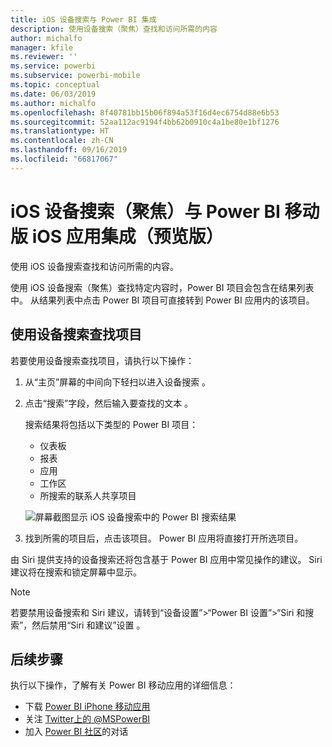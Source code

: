 ```yaml
---
title: iOS 设备搜索与 Power BI 集成
description: 使用设备搜索（聚焦）查找和访问所需的内容
author: michalfo
manager: kfile
ms.reviewer: ''
ms.service: powerbi
ms.subservice: powerbi-mobile
ms.topic: conceptual
ms.date: 06/03/2019
ms.author: michalfo
ms.openlocfilehash: 8f40781bb15b06f894a53f16d4ec6754d88e6b53
ms.sourcegitcommit: 52aa112ac9194f4bb62b0910c4a1be80e1bf1276
ms.translationtype: HT
ms.contentlocale: zh-CN
ms.lasthandoff: 09/16/2019
ms.locfileid: "66817067"
---
```

# <a name="ios-device-search-spotlight-integration-with-power-bi-mobile-ios-app-preview"></a>iOS 设备搜索（聚焦）与 Power BI 移动版 iOS 应用集成（预览版）
使用 iOS 设备搜索查找和访问所需的内容。

使用 iOS 设备搜索（聚焦）查找特定内容时，Power BI 项目会包含在结果列表中。 从结果列表中点击 Power BI 项目可直接转到 Power BI 应用内的该项目。

## <a name="find-items-using-device-search"></a>使用设备搜索查找项目

若要使用设备搜索查找项目，请执行以下操作：

1. 从“主页”屏幕的中间向下轻扫以进入设备搜索  。

2. 点击“搜索”字段，然后输入要查找的文本  。
 
   搜索结果将包括以下类型的 Power BI 项目：

    * 仪表板
    * 报表
    * 应用
    * 工作区
    * 所搜索的联系人共享项目

    ![屏幕截图显示 iOS 设备搜索中的 Power BI 搜索结果](./media/mobile-apps-ios-siri-search/power-bi-spotlight-search.png)

 3. 找到所需的项目后，点击该项目。 Power BI 应用将直接打开所选项目。 

由 Siri 提供支持的设备搜索还将包含基于 Power BI 应用中常见操作的建议。 Siri 建议将在搜索和锁定屏幕中显示。

>[!NOTE]
>
>若要禁用设备搜索和 Siri 建议，请转到“设备设置”>“Power BI 设置”>“Siri 和搜索”，然后禁用“Siri 和建议”设置     。
>

## <a name="next-steps"></a>后续步骤
执行以下操作，了解有关 Power BI 移动应用的详细信息： 

* 下载 [Power BI iPhone 移动应用](http://go.microsoft.com/fwlink/?LinkId=522062)
* 关注 [Twitter上的 @MSPowerBI](https://twitter.com/MSPowerBI)
* 加入 [Power BI 社区](http://community.powerbi.com/)的对话


